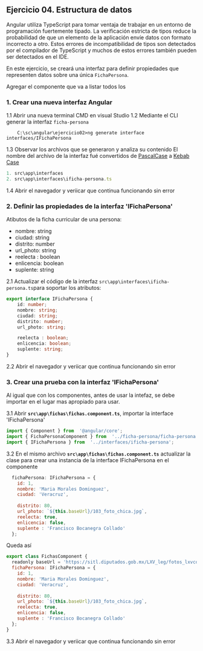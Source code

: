 ## Ejercicio 04. Estructura de datos

Angular utiliza TypeScript para tomar ventaja de trabajar en un entorno de programación fuertemente tipado. La verificación estricta de tipos reduce la probabilidad de que un elemento de  la aplicación envíe datos con formato incorrecto a otro. Estos errores de incompatibilidad de tipos son detectados por el compilador de TypeScript y muchos de estos errores también pueden ser detectados en el  IDE.

En este ejercicio, se creará una interfaz para definir propiedades que representen datos sobre una única `FichaPersona`.

Agregar el componente que va a listar todos los 

### 1. Crear una nueva interfaz Angular
1.1 Abrir una nueva terminal CMD en visual Studio
1.2 Mediante el CLI generar la interfaz `ficha-persona`
```shell
	C:\sc\angular\ejercicio02>ng generate interface interfaces/IFichaPersona
```
1.3 Observar los archivos que se generaron y analiza su contenido
El nombre del archivo de la interfaz fué convertidos de [PascalCase](http://wiki.c2.com/?PascalCase) a [Kebab Case](https://www.neoguias.com/tipos-notacion-nombres/)


```typescript
1. src\app\interfaces
2. src\app\interfaces\ificha-persona.ts
```
1.4 Abrir el navegador y veriicar que continua funcionando sin error

### 2. Definir las propiedades de la interfaz 'IFichaPersona'
Atibutos de la ficha curricular de una persona:
- nombre: string
- ciudad: string
- distrito: number
- url_photo: string
- reelecta : boolean
- enlicencia: boolean
- suplente: string

2.1 Actualizar el código de la interfaz `src\app\interfaces\ificha-persona.ts`para soportar los  atributos:

```typescript
export interface IFichaPersona {
    id: number;
    nombre: string;
    ciudad: string;
    distrito: number;
    url_photo: string;

    reelecta : boolean;
    enlicencia: boolean;
    suplente: string;
}
```
2.2 Abrir el navegador y veriicar que continua funcionando sin error

### 3. Crear una prueba con la interfaz 'IFichaPersona'
Al igual que con los componentes, antes de usar la intefaz, se debe importar en el lugar mas apropiado para usar.

3.1 Abrir **`src\app\fichas\fichas.component.ts`**, importar la interface 'IFichaPersona'

```javascript
import { Component } from  '@angular/core';
import { FichaPersonaComponent } from  '../ficha-persona/ficha-persona.component';
import { IFichaPersona } from  '../interfaces/ificha-persona';
```
3.2 En el mismo archivo **`src\app\fichas\fichas.component.ts`** actualizar la clase para crear una instancia de la interface IFichaPersona  en el componente

```javascript
  fichaPersona: IFichaPersona = {
    id: 1,
    nombre: 'Maria Morales Dominguez',
    ciudad: 'Veracruz',
	
    distrito: 80,
    url_photo: `${this.baseUrl}/103_foto_chica.jpg`,
    reelecta: true,
    enlicencia: false,
	suplente : 'Francisco Bocanegra Collado'
  };
```
Queda así
```javascript
export class FichasComponent {
  readonly baseUrl = 'https://sitl.diputados.gob.mx/LXV_leg/fotos_lxvconfondo';
  fichaPersona: IFichaPersona = {
    id: 1,
    nombre: 'Maria Morales Dominguez',
    ciudad: 'Veracruz',
	
    distrito: 80,
    url_photo: `${this.baseUrl}/103_foto_chica.jpg`,
    reelecta: true,
    enlicencia: false,
	suplente : 'Francisco Bocanegra Collado'
  };
}
```
3.3 Abrir el navegador y veriicar que continua funcionando sin error
<!--stackedit_data:
eyJoaXN0b3J5IjpbLTgxNTQxNDY4NF19
-->